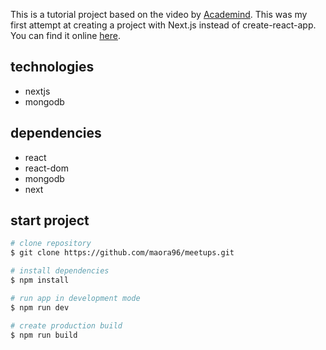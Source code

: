 This is a tutorial project based on the video by [Academind](https://www.youtube.com/watch?v=MFuwkrseXVE&t=13s). This was my first attempt at creating a project with Next.js instead of create-react-app. You can find it online [here](https://meetups-elzodkg6g-maora96.vercel.app).

## technologies

- nextjs
- mongodb

## dependencies

- react
- react-dom
- mongodb
- next

## start project

```bash
# clone repository
$ git clone https://github.com/maora96/meetups.git

# install dependencies
$ npm install

# run app in development mode
$ npm run dev

# create production build
$ npm run build
```
